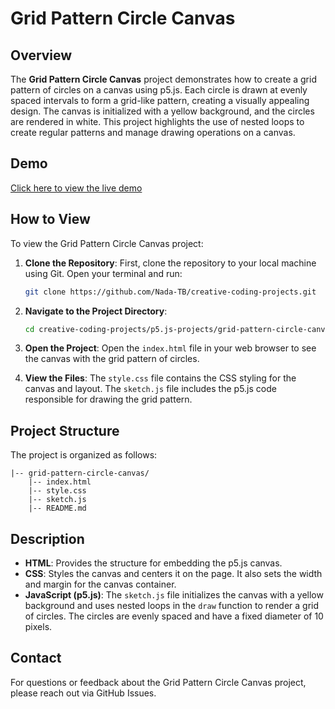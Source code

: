 
# Grid Pattern Circle Canvas

## Overview

The **Grid Pattern Circle Canvas** project demonstrates how to create a grid pattern of circles on a canvas using p5.js. Each circle is drawn at evenly spaced intervals to form a grid-like pattern, creating a visually appealing design. The canvas is initialized with a yellow background, and the circles are rendered in white. This project highlights the use of nested loops to create regular patterns and manage drawing operations on a canvas.

## Demo

[Click here to view the live demo](https://codepen.io/Nada_T/full/JjpmZRM)

## How to View

To view the Grid Pattern Circle Canvas project:

1. **Clone the Repository**: First, clone the repository to your local machine using Git. Open your terminal and run:
    ```bash
    git clone https://github.com/Nada-TB/creative-coding-projects.git
    ```

2. **Navigate to the Project Directory**:
    ```bash
    cd creative-coding-projects/p5.js-projects/grid-pattern-circle-canvas
    ```

3. **Open the Project**: Open the `index.html` file in your web browser to see the canvas with the grid pattern of circles.

4. **View the Files**: The `style.css` file contains the CSS styling for the canvas and layout. The `sketch.js` file includes the p5.js code responsible for drawing the grid pattern.

## Project Structure

The project is organized as follows:

    |-- grid-pattern-circle-canvas/
        |-- index.html
        |-- style.css
        |-- sketch.js
        |-- README.md

## Description

- **HTML**: Provides the structure for embedding the p5.js canvas.
- **CSS**: Styles the canvas and centers it on the page. It also sets the width and margin for the canvas container.
- **JavaScript (p5.js)**: The `sketch.js` file initializes the canvas with a yellow background and uses nested loops in the `draw` function to render a grid of circles. The circles are evenly spaced and have a fixed diameter of 10 pixels.

## Contact

For questions or feedback about the Grid Pattern Circle Canvas project, please reach out via GitHub Issues.
